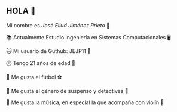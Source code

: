 ## HOLA 🤘

Mi nombre es _José Eliud Jiménez Prieto_ 👦

📚 Actualmente Estudio ingeniería en Sistemas Computacionales 🖥️

🐱 Mi usuario de Guthub: JEJP11 📂

🕙 Tengo 21 años de edad 📆

🏅 Me gusta el fútbol ⚽

🎥 Me gusta el género de suspenso y detectives 🔎

🎵 Me gusta la música, en especial la que acompaña con violín 🎻




<!--
**JEJP11/JEJP11** is a ✨ _special_ ✨ repository because its `README.md` (this file) appears on your GitHub profile.

Here are some ideas to get you started:

- 🔭 I’m currently working on ...
- 🌱 I’m currently learning ...
- 👯 I’m looking to collaborate on ...
- 🤔 I’m looking for help with ...
- 💬 Ask me about ...
- 📫 How to reach me: ...
- 😄 Pronouns: ...
- ⚡ Fun fact: ...
-->
